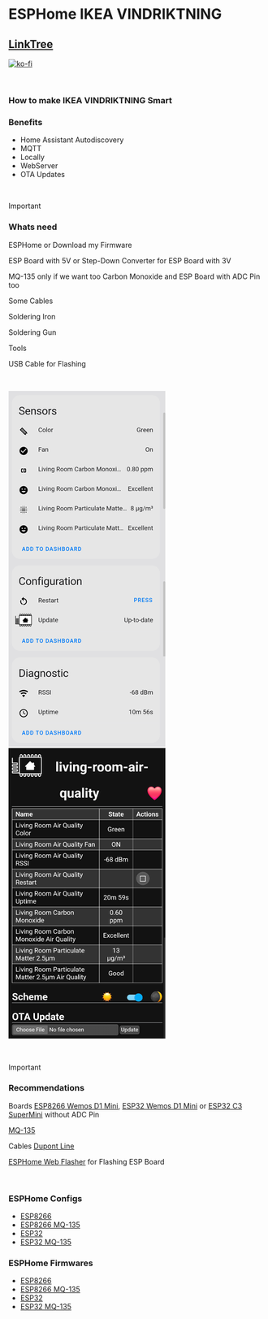 # ESPHome IKEA VINDRIKTNING

## [LinkTree](https://linktr.ee/DzurisHome)

[![ko-fi](https://ko-fi.com/img/githubbutton_sm.svg)](https://ko-fi.com/N4N6M7OX3)

</br>

### How to make IKEA VINDRIKTNING Smart

### Benefits
- Home Assistant Autodiscovery
- MQTT
- Locally
- WebServer
- OTA Updates

</br>

> [!IMPORTANT]
> ### Whats need
> 
> ESPHome or Download my Firmware
> 
> ESP Board with 5V or Step-Down Converter for ESP Board with 3V
>
> MQ-135 only if we want too Carbon Monoxide and ESP Board with ADC Pin too
> 
> Some Cables
> 
> Soldering Iron
> 
> Soldering Gun
> 
> Tools
>
> USB Cable for Flashing

</br>

![Home Assistant ESPHome Integration Living Room Air Quality](https://github.com/DzurisHome/ESPHome-IKEA-VINDRIKTNING/blob/main/Home%20Assistant%20ESPHome%20Integration%20Living%20Room%20Air%20Quality.png)
![ESPHome WebServer Living Room Air Quality](https://github.com/DzurisHome/ESPHome-IKEA-VINDRIKTNING/blob/main/ESPHome%20WebServer%20Living%20Room%20Air%20Quality.png)

</br>

> [!IMPORTANT]
> ### Recommendations
>
> Boards [ESP8266 Wemos D1 Mini](https://s.click.aliexpress.com/e/_Dm8FxHL), [ESP32 Wemos D1 Mini](https://s.click.aliexpress.com/e/_DFpDpnJ) or [ESP32 C3 SuperMini](https://s.click.aliexpress.com/e/_DlP529f) without ADC Pin
>
> [MQ-135](https://s.click.aliexpress.com/e/_DDRkLM1)
> 
> Cables [Dupont Line](https://s.click.aliexpress.com/e/_DFdLicl)
>
> [ESPHome Web Flasher](https://web.esphome.io/) for Flashing ESP Board

</br>

### ESPHome Configs
- [ESP8266]()
- [ESP8266 MQ-135]()
- [ESP32]()
- [ESP32 MQ-135]()

### ESPHome Firmwares
- [ESP8266]()
- [ESP8266 MQ-135]()
- [ESP32]()
- [ESP32 MQ-135]()

